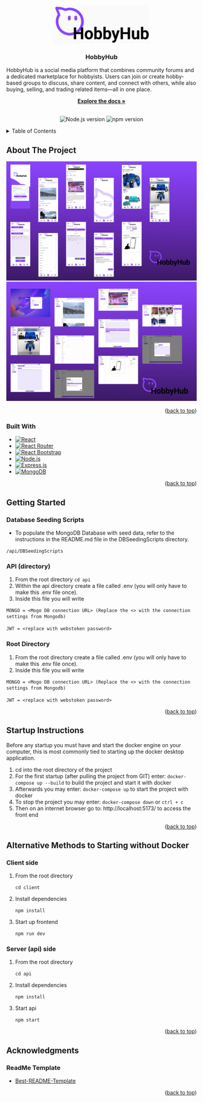 <a id="readme-top"></a>

<div align="center">
  <a href="https://github.com/">
    <img src="docs/logo.png" alt="Logo" height="100">
  </a>

  <h3 align="center">HobbyHub</h3>
  <p align="left">
      HobbyHub is a social media platform that combines community forums and a dedicated marketplace for hobbyists. Users can join or create hobby-based groups to discuss, share content, and connect with others, while also buying, selling, and trading related items—all in one place.
  </p>
  <a href="https://github.com/"><strong>Explore the docs »</strong></a>
  <br/>
  <br/>
  <p>
    <img src="https://img.shields.io/badge/node-%3E%3D20.0.0-brightgreen" alt="Node.js version" />
    <img src="https://img.shields.io/badge/npm-%3E%3D10.0.0-blue" alt="npm version" />
  </p>
</div>

<!-- TABLE OF CONTENTS -->
  <details>
    <summary>Table of Contents</summary>
    <ol>
      <li>
        <a href="#about-the-project">About The Project</a>
        <ul>
          <li><a href="#built-with">Built With</a></li>
        </ul>
      </li>
      <li>
        <a href="#getting-started">Getting Started</a>
      </li>
      <li>
        <a href="#startup-instructions">Startup Instructions</a>
      </li>
      <li>
        <a href="#alternative-methods-to-starting-without-docker">Alternative Methods to Starting without Docker</a>
      </li>
      <li><a href="#acknowledgments">Acknowledgments</a></li>
    </ol>
  </details>

<!-- ABOUT THE PROJECT -->

## About The Project

<img src="docs/mobile_showcase.png" alt="mobile_showcase" >

<img src="docs/desktop_showcase.png" alt="desktop_showcase" >

<p align="right">(<a href="#readme-top">back to top</a>)</p>

### Built With

- [![React][React.js]][React-url]
- [![React Router][ReactRouter]][ReactRouter-url]
- [![React Bootstrap][ReactBootstrap]][ReactBootstrap-url]
- [![Node.js][Node.js]][Node-url]
- [![Express.js][Express.js]][Express-url]
- [![MongoDB][MongoDB]][MongoDB-url]

<p align="right">(<a href="#readme-top">back to top</a>)</p>

## Getting Started

### Database Seeding Scripts

- To populate the MongoDB Database with seed data, refer to the instructions in the README.md file in the DBSeedingScripts directory.

```
/api/DBSeedingScripts
```

### API (directory)

1. From the root directory `cd api`
2. Within the api directory create a file called .env (you will only have to make this .env file once).
3. Inside this file you will write

```.env
MONGO = <Mogo DB connection URL> (Replace the <> with the connection settings from Mongodb)

JWT = <replace with webstoken password>
```

### Root Directory

1. From the root directory create a file called .env (you will only have to make this .env file once).
2. Inside this file you will write

```.env
MONGO = <Mogo DB connection URL> (Replace the <> with the connection settings from Mongodb)

JWT = <replace with webstoken password>
```

<p align="right">(<a href="#readme-top">back to top</a>)</p>

## Startup Instructions

Before any startup you must have and start the docker engine on your computer, this is most commonly tied to starting up the docker
desktop application.

1. cd into the root directory of the project
2. For the first startup (after pulling the project from GIT) enter: `docker-compose up --build` to build the project and start it with docker
3. Afterwards you may enter: `docker-compose up` to start the project with docker
4. To stop the project you may enter: `docker-compose down` or `ctrl + c`
5. Then on an internet browser go to: http://localhost:5173/ to access the front end

<p align="right">(<a href="#readme-top">back to top</a>)</p>

## Alternative Methods to Starting without Docker

### Client side

1. From the root directory

   ```
   cd client
   ```

2. Install dependencies

   ```
   npm install
   ```

3. Start up frontend

   ```
   npm run dev
   ```

### Server (api) side

1. From the root directory

   ```
   cd api
   ```

2. Install dependencies

   ```
   npm install
   ```

3. Start api

   ```
   npm start
   ```

<p align="right">(<a href="#readme-top">back to top</a>)</p>

<!-- ACKNOWLEDGMENTS -->

## Acknowledgments

### ReadMe Template

- [Best-README-Template](https://github.com/othneildrew/Best-README-Template/blob/main/BLANK_README.md#about-the-project)

<p align="right">(<a href="#readme-top">back to top</a>)</p>

<!-- Badge Links -->

[React.js]: https://img.shields.io/badge/React-61DAFB?style=for-the-badge&logo=react&logoColor=white
[React-url]: https://reactjs.org/
[ReactRouter]: https://img.shields.io/badge/React_Router-CA4245?style=for-the-badge&logo=react-router&logoColor=white
[ReactRouter-url]: https://reactrouter.com/
[ReactBootstrap]: https://img.shields.io/badge/React_Bootstrap-7952B3?style=for-the-badge&logo=bootstrap&logoColor=white
[ReactBootstrap-url]: https://react-bootstrap.netlify.app/
[Node.js]: https://img.shields.io/badge/Node.js-339933?style=for-the-badge&logo=nodedotjs&logoColor=white
[Node-url]: https://nodejs.org/
[Express.js]: https://img.shields.io/badge/Express.js-000000?style=for-the-badge&logo=express&logoColor=white
[Express-url]: https://expressjs.com/
[MongoDB]: https://img.shields.io/badge/MongoDB-47A248?style=for-the-badge&logo=mongodb&logoColor=white
[MongoDB-url]: https://www.mongodb.com/
